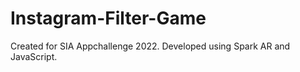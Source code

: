 # Instagram-Filter-Game
Created for SIA Appchallenge 2022. Developed using Spark AR and JavaScript.
